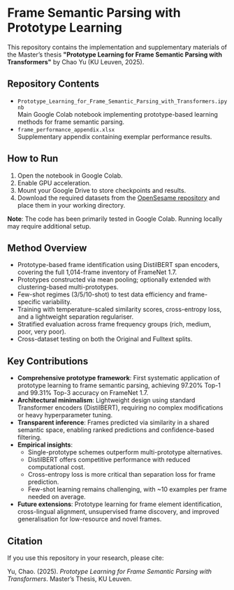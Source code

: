 # Frame Semantic Parsing with Prototype Learning

This repository contains the implementation and supplementary materials of the Master’s thesis **"Prototype Learning for Frame Semantic Parsing with Transformers"** by Chao Yu (KU Leuven, 2025).

## Repository Contents
- `Prototype_Learning_for_Frame_Semantic_Parsing_with_Transformers.ipynb`  
  Main Google Colab notebook implementing prototype-based learning methods for frame semantic parsing.
- `frame_performance_appendix.xlsx`  
  Supplementary appendix containing exemplar performance results.

## How to Run
1. Open the notebook in Google Colab.  
2. Enable GPU acceleration.  
3. Mount your Google Drive to store checkpoints and results.  
4. Download the required datasets from the [OpenSesame repository](https://github.com/swabhs/open-sesame) and place them in your working directory.

**Note**: The code has been primarily tested in Google Colab. Running locally may require additional setup.

## Method Overview
- Prototype-based frame identification using DistilBERT span encoders, covering the full 1,014-frame inventory of FrameNet 1.7.  
- Prototypes constructed via mean pooling; optionally extended with clustering-based multi-prototypes.  
- Few-shot regimes (3/5/10-shot) to test data efficiency and frame-specific variability.  
- Training with temperature-scaled similarity scores, cross-entropy loss, and a lightweight separation regulariser.  
- Stratified evaluation across frame frequency groups (rich, medium, poor, very poor).  
- Cross-dataset testing on both the Original and Fulltext splits.  

## Key Contributions
- **Comprehensive prototype framework**: First systematic application of prototype learning to frame semantic parsing, achieving 97.20% Top-1 and 99.31% Top-3 accuracy on FrameNet 1.7.  
- **Architectural minimalism**: Lightweight design using standard Transformer encoders (DistilBERT), requiring no complex modifications or heavy hyperparameter tuning.  
- **Transparent inference**: Frames predicted via similarity in a shared semantic space, enabling ranked predictions and confidence-based filtering.  
- **Empirical insights**:  
  - Single-prototype schemes outperform multi-prototype alternatives.  
  - DistilBERT offers competitive performance with reduced computational cost.  
  - Cross-entropy loss is more critical than separation loss for frame prediction.  
  - Few-shot learning remains challenging, with ~10 examples per frame needed on average.  
- **Future extensions**: Prototype learning for frame element identification, cross-lingual alignment, unsupervised frame discovery, and improved generalisation for low-resource and novel frames.  


## Citation
If you use this repository in your research, please cite:

Yu, Chao. (2025). *Prototype Learning for Frame Semantic Parsing with Transformers*. Master’s Thesis, KU Leuven.
